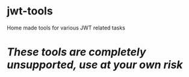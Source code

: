 # jwt-tools
Home made tools for various JWT related tasks

# *These tools are completely unsupported, use at your own risk*
